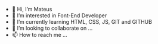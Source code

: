 - 👋 Hi, I’m Mateus 
- 👀 I’m interested in Font-End Developer
- 🌱 I’m currently learning HTML, CSS, JS, GIT and GITHUB
- 💞️ I’m looking to collaborate on ...
- 📫 How to reach me ...

<!---
LeSavoy/LeSavoy is a ✨ special ✨ repository because its `README.md` (this file) appears on your GitHub profile.
You can click the Preview link to take a look at your changes.
--->
